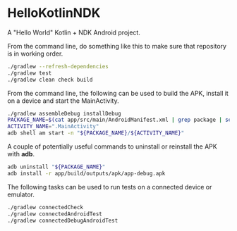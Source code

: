 # HelloKotlinNDK

A "Hello World" Kotlin + NDK Android project.

From the command line, do something like this to make sure that repository is in working order.

```sh
./gradlew --refresh-dependencies
./gradlew test
./gradlew clean check build
```

From the command line, the following can be used to build the APK, install it on a device and start the MainActivity.

```sh
./gradlew assembleDebug installDebug
PACKAGE_NAME=$(cat app/src/main/AndroidManifest.xml | grep package | sed 's/">.*$//' | sed 's/^.*"//')
ACTIVITY_NAME=".MainActivity"
adb shell am start -n "${PACKAGE_NAME}/${ACTIVITY_NAME}"
```

A couple of potentially useful commands to uninstall or reinstall the APK with **adb**.

```sh
adb uninstall "${PACKAGE_NAME}"
adb install -r app/build/outputs/apk/app-debug.apk
```

The following tasks can be used to run tests on a connected device or emulator.

```sh
./gradlew connectedCheck
./gradlew connectedAndroidTest
./gradlew connectedDebugAndroidTest
```

